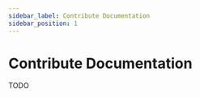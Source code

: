 ```yaml
---
sidebar_label: Contribute Documentation
sidebar_position: 1
---
```


<!--
 Copyright (c) 2025 Alibaba Group Holding Ltd.

 Licensed under the Apache License, Version 2.0 (the "License");
 you may not use this file except in compliance with the License.
 You may obtain a copy of the License at

      http://www.apache.org/licenses/LICENSE-2.0

 Unless required by applicable law or agreed to in writing, software
 distributed under the License is distributed on an "AS IS" BASIS,
 WITHOUT WARRANTIES OR CONDITIONS OF ANY KIND, either express or implied.
 See the License for the specific language governing permissions and
 limitations under the License.
-->

# Contribute Documentation

TODO

